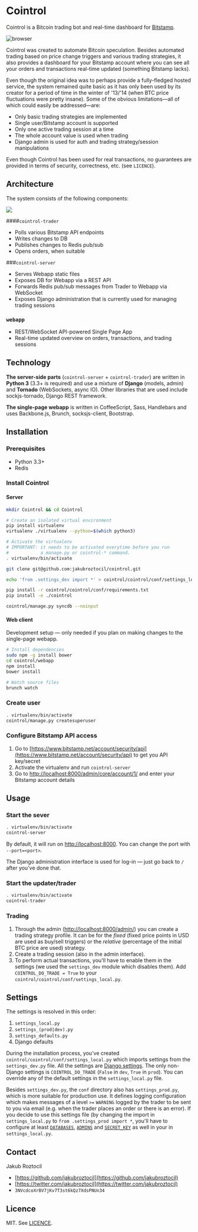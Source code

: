 # Cointrol

Cointrol is a Bitcoin trading bot and real-time dashboard for [Bitstamp](https://bitstamp.net).

![browser](_/browser.png "Dashboard")

Cointrol was created to automate Bitcoin speculation. Besides automated trading based on price change triggers and various trading strategies, it also provides a dashboard for your Bitstamp account where you can see all your orders and transactions real-time updated (something Bitstamp lacks).

Even though the original idea was to perhaps provide a fully-fledged hosted service, the system remained quite basic as it has only been used by its creator for a period of time in the winter of '13/'14 (when BTC price fluctuations were pretty insane). Some of the obvious limitations—all of which could easily be addressed—are:

* Only basic trading strategies are implemented
* Single user/Bitstamp account is supported
* Only one active trading session at a time
* The whole account value is used when trading
* Django admin is used for auth and trading strategy/session manipulations

Even though Cointrol has been used for real transactions, no guarantees are provided in terms of security, correctness, etc. (see `LICENCE`).


## Architecture

The system consists of the following components:

![](_/architecture.png)


####`cointrol-trader`

* Polls various Bitstamp API endpoints
* Writes changes to DB
* Publishes changes to Redis pub/sub
* Opens orders, when suitable


###`cointrol-server`

* Serves Webapp static files
* Exposes DB for Webapp via a REST API
* Forwards Redis pub/sub messages from Trader to Webapp via WebSocket
* Exposes Django administration that is currently used for managing trading sessions


### `webapp`

* REST/WebSocket API-powered Single Page App
* Real-time updated overview on orders, transactions, and trading sessions


## Technology

**The server-side parts** (`cointrol-server` + `cointrol-trader`) are written in **Python 3** (3.3+ is required) and use a mixture of **Django** (models, admin) and **Tornado** (WebSockets, async IO). Other libraries that are used include sockjs-tornado, Django REST framework.

**The single-page webapp** is written in CoffeeScript, Sass, Handlebars and uses Backbone.js, Brunch, socksjs-client, Bootstrap.



## Installation


### Prerequisites

* Python 3.3+
* Redis


### Install Cointrol

#### Server
```bash
mkdir Cointrol && cd Cointrol

# Create an isolated virtual environment
pip install virtualenv
virtualenv ./virtualenv --python=$(which python3)

# Activate the virtualenv
# IMPORTANT: it needs to be activated everytime before you run
#            a manage.py or cointrol-* command.
. virtualenv/bin/activate

git clone git@github.com:jakubroztocil/cointrol.git

echo 'from .settings_dev import *' > cointrol/cointrol/conf/settings_local.py

pip install -r cointrol/cointrol/conf/requirements.txt
pip install -e ./cointrol

cointrol/manage.py syncdb --noinput
```

#### Web client

Development setup — only needed if you plan on making changes to the single-page webapp.

```bash
# Install dependencies
sudo npm -g install bower
cd cointrol/webapp
npm install
bower install

# Watch source files
brunch watch
```

### Create user

```bash
. virtualenv/bin/activate
cointrol/manage.py createsuperuser
```


### Configure Bitstamp API access

1. Go to [https://www.bitstamp.net/account/security/api](https://www.bitstamp.net/account/security/api) to get you API key/secret
2. Activate the virtualenv and run `cointrol-server`
3. Go to [http://localhost:8000/admin/core/account/1/](http://localhost:8000/admin/core/account/1/) and enter your Bitstamp account details

## Usage

### Start the sever


```bash
. virtualenv/bin/activate
cointrol-server
```


By default, it will run on [http://localhost:8000](localhost:8000). You can change the port with `--port=<port>`.

The Django administration interface is used for log-in — just go back to `/` after you've done that.

### Start the updater/trader

```bash
. virtualenv/bin/activate
cointrol-trader
```


### Trading

1. Through the admin ([http://localhost:8000/admin/](http://localhost:8000/admin/)) you can create a trading strategy profile. It can be for the *fixed* (fixed price points in USD are used as buy/sell triggers) or the *relative* (percentage of the initial BTC price are used) strategy.
2. Create a trading session (also in the admin interface).
3. To perform actual transactions, you'll have to enable them in the settings (we used the `settings_dev` module which disables them). Add `COINTROL_DO_TRADE = True` to your `cointrol/cointrol/conf/settings_local.py`.


## Settings

The settings is resolved in this order: 

1. `settings_local.py`
2. `settings_(prod|dev).py` 
3. `settings_defaults.py`
4.  Django defaults

During the installation process, you've created `cointrol/cointrol/conf/settings_local.py` which imports settings from the `settings_dev.py` file. All the settings are [Django settings](https://docs.djangoproject.com/en/1.7/ref/settings/). The only non-Django settings is `COINTROL_DO_TRADE` (`False` in `dev`, `True` in `prod`). You can override any of the default settings in the `settings_local.py` file.

Besides `settings_dev.py`, the `conf` directory also has `settings_prod.py`, which is more suitable for production use. It defines logging configuration which makes messages of a level `>=` `WARNING` logged by the trader to be sent to you via email (e.g. when the trader places an order or there is an error). If you decide to use this settings file (by changing the import in `settings_local.py` to `from .settings_prod import *`, you'll have to configure at least [`DATABASES`](https://docs.djangoproject.com/en/1.7/ref/settings/#databases), [`ADMINS`](https://docs.djangoproject.com/en/1.7/ref/settings/#admins) and [`SECRET_KEY`](https://docs.djangoproject.com/en/1.7/ref/settings/#secret-key) as well in your in `settings_local.py`.


## Contact

Jakub Roztocil

* [https://github.com/jakubroztocil](https://github.com/jakubroztocil)
* [https://twitter.com/jakubroztocil](https://twitter.com/jakubroztocil)
* `3NVcdcoXrBV7jKv7T3st6kQz7XdsPNUn34`

## Licence

MIT. See [LICENCE](./LICENCE).


